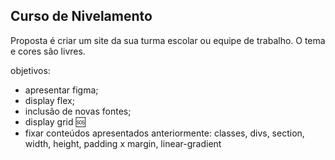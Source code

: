 ## Curso de Nivelamento 

Proposta é criar um site da sua turma escolar ou equipe de trabalho. 
O tema e cores são livres. 

objetivos: 
- apresentar figma; 
- display flex; 
- inclusão de novas fontes; 
- display grid :sos: 
- fixar conteúdos apresentados anteriormente: classes, divs, section, width, height, padding x margin, linear-gradient

